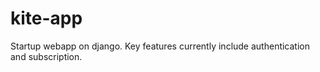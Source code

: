 kite-app
========
Startup webapp on django. Key features currently include authentication and subscription.
		
